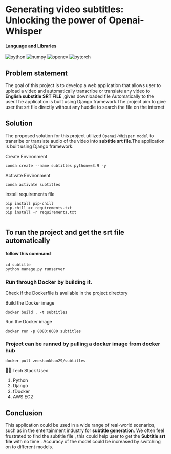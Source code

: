 # Generating video subtitles: Unlocking the power of Openai-Whisper 

#### Language and Libraries

<p>
<a><img src="https://img.shields.io/badge/Python-FFD43B?style=for-the-badge&logo=python&logoColor=darkgreen" alt="python"/></a>
<a><img src="https://img.shields.io/badge/openai-181818?style=for-the-badge&logo=openai&logoColor=white" alt="numpy"/></a>
<a><img src="https://img.shields.io/badge/whisper-181818?style=for-the-badge&logo=openai&logoColor=green" alt="opencv"/></a>
<a><img src="https://img.shields.io/badge/Django-%23EE4C2C.svg?style=for-the-badge&logo=Django&logoColor=white" alt="pytorch"/></a>
</p>

## Problem statement
The goal of this project is to develop a web application that allows user to upload a video and automatically transcribe or translate any video to **English substitle SRT FILE** ,gives downloaded file Automatically to the user.The application is built using Django framework.The project aim to give user the srt file directly without any huddle to search the file on the internet

## Solution
The proposed solution for this project utilized `Openai-Whisper model` to transribe or translate audio of the video into **subtitle srt file**.The application is built using Django framework.

Create Environment
```
conda create --name subtitles python==3.9 -y

```


Activate Environment
```
conda activate subtitles

```

install requirements file

```
pip install pip-chill
pip-chill >> requirements.txt
pip install -r requirements.txt


```




## To run the project and get the srt file automatically 
#### follow this command 
```
cd subtitle
python manage.py runserver

```

### Run through Docker by building it.
Check if the Dockerfile is available in the project directory

Build the Docker image

```
docker build . -t subtitles

```

Run the Docker image

```
docker run -p 8080:8080 subtitles

```

### Project can be runned by pulling a docker image from docker hub
```
docker pull zeeshankhan29/subtitles

```
👨‍💻 Tech Stack Used
1. Python
2. Django
3. fDocker
4. AWS EC2

## Conclusion
This application could be used in a wide range of real-world scenarios, such as in the entertainment industry for **subtitle generation**. We often feel frustrated to find the subtitle file , this could help user to get the **Subtitle srt file** with no time . Accuracy of the model could be increased by switching on to different models.